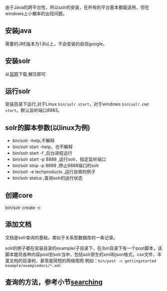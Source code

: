 由于Java的跨平台性，所以solr的安装，在所有的平台基本都能适用，但在windows上小概率的出现问题。

## 安装java

需要的JRE版本为1.8以上，不会安装的自信google。

## 安装solr

从[官网](http://lucene.apache.org/solr/)下载,解压即可

## 运行solr

安装目录下运行,对于Linux `bin/solr start`，对于windows `bin\solr.cmd start`。默认监听端口8983。

## solr的脚本参数(以linux为例)

* bin/solr -help,不解释
* bin/solr start -help，也不解释
* bin/solr start -f ,后台进程运行
* bin/solr start -p 8888 ,运行solr，指定监听端口
* bin/solr stop -p 8888 ,停止8888端口的solr
* bin/solr -e techproducts ,运行自带的例子
* bin/solr status ,查询solr的运行状态

## 创建core

bin/solr create -c <coreName>

## 添加文档

文档是solr查询的基础，类似于关系型数据库的一条记录。

solr的例子都在安装目录的example/子目录下，在/bin目录下有一个post脚本，该脚本能将各种内容post到solr当中，包括solr原生的xml和json格式，csv文件，丰富文档的目录树，甚至是简短的网络爬网
例如：`bin/post -c gettingstarted example/exampledocs/*.xml`

## 查询的方法，参考小节[searching](../searching/README.md)